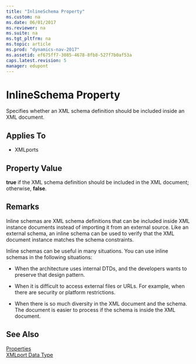 ```yaml
---
title: "InlineSchema Property"
ms.custom: na
ms.date: 06/01/2017
ms.reviewer: na
ms.suite: na
ms.tgt_pltfrm: na
ms.topic: article
ms.prod: "dynamics-nav-2017"
ms.assetid: ef675ff7-3085-4678-8fb8-527f7b0af53a
caps.latest.revision: 5
manager: edupont
---
```

# InlineSchema Property
Specifies whether an XML schema definition should be included inside an XML document.  
  
## Applies To  
  
-   XMLports  
  
## Property Value  
 **true** if the XML schema definition should be included in the XML document; otherwise, **false**.  
  
## Remarks  
 Inline schemas are XML schema definitions that can be included inside XML instance documents instead of importing it from an external source. Like an external schema, an inline schema can be used to verify that the XML document instance matches the schema constraints.  
  
 Inline schemas can be useful in many situations. You can use inline schemas in the following situations:  
  
-   When the architecture uses internal DTDs, and the developers wants to preserve that design pattern.  
  
-   When it is difficult to access external files or URLs. For example, when there are security or platform restrictions.  
  
-   When there is so much diversity in the XML document and the schema. The document is easier to process if the schema is inside the XML document.  
  
## See Also  
 [Properties](Properties.md)   
 [XMLport Data Type](XMLport-Data-Type.md)